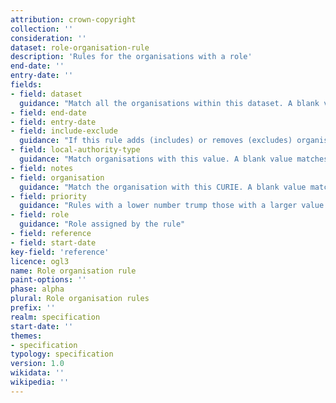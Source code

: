 ```yaml
---
attribution: crown-copyright
collection: ''
consideration: ''
dataset: role-organisation-rule
description: 'Rules for the organisations with a role'
end-date: ''
entry-date: ''
fields:
- field: dataset
  guidance: "Match all the organisations within this dataset. A blank value matches any organisation."
- field: end-date
- field: entry-date
- field: include-exclude
  guidance: "If this rule adds (includes) or removes (excludes) organisations from this rule."
- field: local-authority-type
  guidance: "Match organisations with this value. A blank value matches any organisation."
- field: notes
- field: organisation
  guidance: "Match the organisation with this CURIE. A blank value matches any organisation."
- field: priority
  guidance: "Rules with a lower number trump those with a larger value."
- field: role
  guidance: "Role assigned by the rule"
- field: reference
- field: start-date
key-field: 'reference'
licence: ogl3
name: Role organisation rule
paint-options: ''
phase: alpha
plural: Role organisation rules
prefix: ''
realm: specification
start-date: ''
themes:
- specification
typology: specification
version: 1.0
wikidata: ''
wikipedia: ''
---
```

